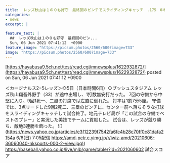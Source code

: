 ```yaml
---
title:  レッズ秋山は１の０も好守　最終回のピンチでスライディングキャッチ　.175　0本　4打点  
categories:
- news
excerpt: |
  
feature_text: |
  ##  レッズ秋山は１の０も好守　最終回のピン...
  Sun, 06 Jun 2021 07:41:12  +0900
feature_image: "https://picsum.photos/2560/600?image=733"
image: "https://picsum.photos/2560/600?image=733"
---
```


[https://hayabusa9.5ch.net/test/read.cgi/mnewsplus/1622932872/](https://hayabusa9.5ch.net/test/read.cgi/mnewsplus/1622932872/)
posted on Sun, 06 Jun 2021 07:41:12  +0900

<!--more-->

＜カージナルス2−5レッズ＞◇5日（日本時間6日）◇ブッシュスタジアム レッズ秋山翔吾外野手（33）が途中出場し、1打数無安打だった。 7回の守備から中堅に入り、9回1死一、二塁の打席では左直に倒れた。 打率は1割7分5厘。 守備では、3点リードした9回2死二、三塁のピンチに、センター前へ落ちそうな打球をスライディングキャッチして試合終了。地元テレビ局が「この試合の守備でベストのプレー」と実況した美技でチームに貢献した。 試合は、レッズが競り勝ち、敵地3連勝を飾った。 ![](https://news.yahoo.co.jp/articles/e3f12239f7542fa6fc4b28c70ff0c81dafa2154a 6/6(日) 7:05配信 [https://amd-pctr.c.yimg.jp/r/iwiz-amd/20210606-36060040-nksports-000-2-view.jpg)](https://amd-pctr.c.yimg.jp/r/iwiz-amd/20210606-36060040-nksports-000-2-view.jpg)) https://baseball.yahoo.co.jp/live/mlb/game/table/?id=2021060602 試合スコア

